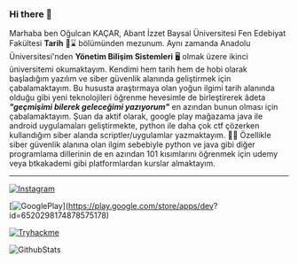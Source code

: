 ### Hi there 👋

Marhaba ben Oğulcan KAÇAR,
Abant İzzet Baysal Üniversitesi Fen Edebiyat Fakültesi **Tarih** 📜⌛ bölümünden mezunum. Aynı zamanda Anadolu Üniversitesi'nden **Yönetim Bilişim Sistemleri** 🖥️     olmak üzere ikinci üniversitemi okumaktayım. Kendimi hem tarih hem de hobi olarak başladığım yazılım ve siber güvenlik alanında geliştirmek için çabalamaktayım.       Bu hususta araştırmaya olan yoğun ilgimi tarih alanında olduğu gibi yeni teknolojileri öğrenme hevesimle de birleştirerek âdeta ***"geçmişimi bilerek geleceğimi       yazıyorum"*** en azından bunun olması için çabalamaktayım. Şuan da aktif olarak, google play mağazama java ile android uygulamaları geliştirmekte, python ile daha     çok ctf çözerken kullandığım siber alanda scriptler/uygulamlar yazmaktayım. 👨‍💻 Özellikle siber güvenlik alanına olan ilgim sebebiyle python ve java gibi diğer         programlama dillerinin de en azından 101 kısımlarını öğrenmek için udemy veya btkakademi gibi platformlardan kurslar almaktayım.

---


[![Instagram](https://img.shields.io/badge/Instagram-000000?style=for-the-badge&logo=Instagram&logoColor=whit)](https://www.instagram.com/ogulcan_kcr) 
  
[![GooglePlay](https://img.shields.io/badge/Googleplay-000000?style=for-the-badge&logo=Googleplay&logoColor=whit)](https://play.google.com/store/apps/dev?     id=6520298174878575178)
  
[![Tryhackme](https://img.shields.io/badge/Tryhackme-000000?style=for-the-badge&logo=Tryhackme&logoColor=whit)](https://tryhackme.com/p/ogulcanKacar)
  

![GithubStats](https://github-readme-stats.vercel.app/api?username=OgulcanKacarr&show_icons=true&theme=radical) 
  




<!--
**OgulcanKacarr/OgulcanKacarr** is a ✨ _special_ ✨ repository because its `README.md` (this file) appears on your GitHub profile.

Here are some ideas to get you started:

- 🔭 I’m currently working on ...
- 🌱 I’m currently learning ...
- 👯 I’m looking to collaborate on ...
- 🤔 I’m looking for help with ...
- 💬 Ask me about ...
- 📫 How to reach me: ...
- 😄 Pronouns: ...
- ⚡ Fun fact: ...
-->

